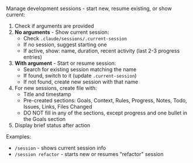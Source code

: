 Manage development sessions - start new, resume existing, or show current:

1. Check if arguments are provided
2. **No arguments** - Show current session:
   - Check `.claude/sessions/.current-session`
   - If no session, suggest starting one
   - If active, show: name, duration, recent activity (last 2-3 progress entries)
3. **With argument** - Start or resume session:
   - Search for existing session matching the name
   - If found, switch to it (update `.current-session`)
   - If not found, create new session with that name
4. For new sessions, create file with:
   - Title and timestamp
   - Pre-created sections: Goals, Context, Rules, Progress, Notes, Todo, Issues, Links, Files Changed
   - DO NOT fill in any of the sections, except progress and one bullet in the Goals section
5. Display brief status after action

Examples:

- `/session` - shows current session info
- `/session refactor` - starts new or resumes "refactor" session
